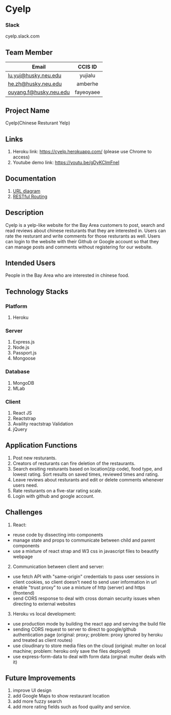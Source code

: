 # Cyelp
### Slack
cyelp.slack.com

## Team Member

| Email                    | CCIS ID       |
| -------------------------|:-------------:|
| lu.yuj@husky.neu.edu     | yujialu       |
| he.zh@husky.neu.edu      | amberhe       |
| ouyang.f@husky.neu.edu   | fayeoyaee     |

## Project Name
Cyelp(Chinese Resturant Yelp) 

## Links
1. Heroku link: https://cyelp.herokuapp.com/ (please use Chrome to access)
2. Youtube demo link: https://youtu.be/gDyKCImFneI

## Documentation
1. [URL diagram](https://drive.google.com/file/d/1dACySKbPXIwAe0M6piYnkQ7dECkR_sRc/view?usp=sharing)
2. [RESTful Routing](https://docs.google.com/spreadsheets/d/1q1rLYEOoPYDXK2NWAR92IBXi7gIQJ4GXA5B2fWfZTDc/edit#gid=1490315922)

## Description
Cyelp is a yelp-like website for the Bay Area customers to post, search and read reviews about chinese resturants that they are interested in. Users can rate the resturant and write comments for those resturants as well. Users can login to the website with their Github or Google account so that they can manage posts and comments without registering for our website.

## Intended Users
People in the Bay Area who are interested in chinese food.

## Technology Stacks
### Platform
1. Heroku

### Server
1. Express.js
2. Node.js
3. Passport.js
4. Mongoose

### Database
1. MongoDB
2. MLab

### Client
1. React JS
2. Reactstrap
3. Availity reactstrap Validation
4. jQuery

## Application Functions
1. Post new resturants.
2. Creators of resturants can fire deletion of the restaurants.
3. Search exsiting resturants based on location(zip code), food type, and lowest rating. Sort results on saved times, reviewed times and rating.
4. Leave reviews about resturants and edit or delete comments whenever users need.
5. Rate resturants on a five-star rating scale.
6. Login with github and google account.

## Challenges
1. React: 
* reuse code by dissecting into components 
* manage state and props to communicate between child and parent components
* use a mixture of react strap and W3 css in javascript files to beautify webpage 
2. Communication between client and server: 
* use fetch API with "same-origin" credentials to pass user sessions in client cookies, so client doesn't need to send user information in url
* enable "trust proxy" to use a mixture of http (server) and https (frontend) 
* send CORS response to deal with cross domain security issues when directing to external websites
3. Heroku vs local development:
* use production mode by building the react app and serving the build file
* sending CORS request to server to direct to google/github authentication page (original: proxy; problem: proxy ignored by heroku and treated as client routes)
* use cloudinary to store media files on the cloud (original: multer on local machine; problem: heroku only save the files deployed) 
* use express-form-data to deal with form data (orginal: multer deals with it)

## Future Improvements
1. improve UI design
2. add Google Maps to show restaurant location
3. add more fuzzy search
4. add more rating fields such as food quality and service. 

